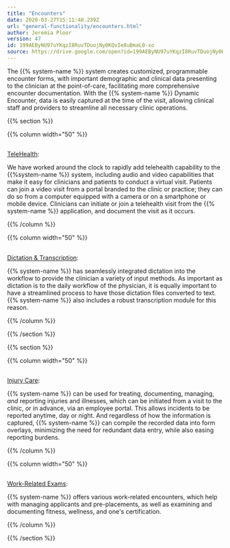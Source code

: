 ```yaml
---
title: "Encounters"
date: 2020-03-27T15:11:48.239Z
url: "general-functionality/encounters.html"
author: Jeremia Ploor
version: 47
id: 199AEByNU97uYKqzI8RuvTDuojNy0KQvIe8uBmaL0-xo
source: https://drive.google.com/open?id=199AEByNU97uYKqzI8RuvTDuojNy0KQvIe8uBmaL0-xo
---
```





The {{% system-name %}} system creates customized, programmable encounter forms, with important demographic and clinical data presenting to the clinician at the point-of-care, facilitating more comprehensive encounter documentation. With the {{% system-name %}} Dynamic Encounter, data is easily captured at the time of the visit, allowing clinical staff and providers to streamline all necessary clinic operations.







{{% section %}}

{{% column width="50" %}}

## 

[TeleHealth](encounters/telehealth.html):

We have worked around the clock to rapidly add telehealth capability to the {{%system-name %}} system, including audio and video capabilities that make it easy for clinicians and patients to conduct a virtual visit. Patients can join a video visit from a portal branded to the clinic or practice; they can do so from a computer equipped with a camera or on a smartphone or mobile device. Clinicians can initiate or join a telehealth visit from the {{% system-name %}} application, and document the visit as it occurs.

{{% /column %}}


{{% column width="50" %}}

## 

[Dictation & Transcription](https://docs.google.com/document/d/1jkkaykbJisElVA3anGLWgyfNIofH_SABJNTgiH2TMOY):

{{% system-name %}} has seamlessly integrated dictation into the workflow to provide the clinician a variety of input methods. As important as dictation is to the daily workflow of the physician, it is equally important to have a streamlined process to have those dictation files converted to text. {{% system-name %}} also includes a robust transcription module for this reason.

{{% /column %}}


{{% /section %}}


{{% section %}}

{{% column width="50" %}}

## 

[Injury Care](https://docs.google.com/document/d/111B4lq1O-rlxqSGXZpADmFAnK_djV5fVFecDJ4R6mXY):

{{% system-name %}} can be used for treating, documenting, managing, *and* reporting injuries and illnesses, which can be initiated from a visit to the clinic, or in advance, via an employee portal. This allows incidents to be reported anytime, day or night. And regardless of how the information is captured, {{% system-name %}} can compile the recorded data into form overlays, minimizing the need for redundant data entry, while also easing reporting burdens.

{{% /column %}}


{{% column width="50" %}}

## 

[Work-Related Exams](https://docs.google.com/document/d/15pWIFxaE93N1qz8om7mlP9CbHHTIpe3uFCLdB5FQeRg):

{{% system-name %}} offers various work-related encounters, which help with managing applicants and pre-placements, as well as examining and documenting fitness, wellness, and one's certification.

{{% /column %}}


{{% /section %}}


